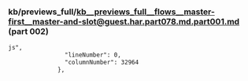 ### kb/previews_full/kb__previews_full__flows__master-first__master-and-slot@guest.har.part078.md.part001.md (part 002)

```md
js",
                "lineNumber": 0,
                "columnNumber": 32964
              },
    
```

```
